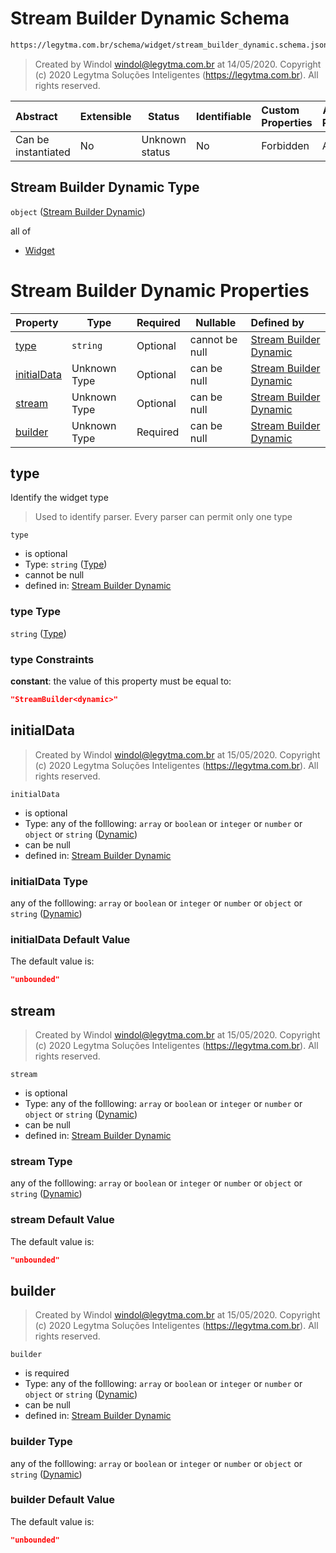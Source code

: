 # Stream Builder Dynamic Schema

```txt
https://legytma.com.br/schema/widget/stream_builder_dynamic.schema.json
```




> Created by Windol [windol@legytma.com.br](mailto:windol@legytma.com.br) at 14/05/2020.
> Copyright (c) 2020 Legytma Soluções Inteligentes (<https://legytma.com.br>). All rights reserved.
>

| Abstract            | Extensible | Status         | Identifiable | Custom Properties | Additional Properties | Access Restrictions | Defined In                                                                                                       |
| :------------------ | ---------- | -------------- | ------------ | :---------------- | --------------------- | ------------------- | ---------------------------------------------------------------------------------------------------------------- |
| Can be instantiated | No         | Unknown status | No           | Forbidden         | Allowed               | none                | [stream_builder_dynamic.schema.json](../schema/widget/stream_builder_dynamic.schema.json "open original schema") |

## Stream Builder Dynamic Type

`object` ([Stream Builder Dynamic](stream_builder_dynamic.md))

all of

-   [Widget](input_decoration-properties-widget-5.md "check type definition")

# Stream Builder Dynamic Properties

| Property                    | Type         | Required | Nullable       | Defined by                                                                                                                                            |
| :-------------------------- | ------------ | -------- | -------------- | :---------------------------------------------------------------------------------------------------------------------------------------------------- |
| [type](#type)               | `string`     | Optional | cannot be null | [Stream Builder Dynamic](widget-definitions-type.md "https&#x3A;//legytma.com.br/schema/widget/stream_builder_dynamic.schema.json#/properties/type")  |
| [initialData](#initialData) | Unknown Type | Optional | can be null    | [Stream Builder Dynamic](bottom_app_bar_theme-properties-dynamic.md "https&#x3A;//legytma.com.br/schema/dynamic.schema.json#/properties/initialData") |
| [stream](#stream)           | Unknown Type | Optional | can be null    | [Stream Builder Dynamic](bottom_app_bar_theme-properties-dynamic.md "https&#x3A;//legytma.com.br/schema/dynamic.schema.json#/properties/stream")      |
| [builder](#builder)         | Unknown Type | Required | can be null    | [Stream Builder Dynamic](bottom_app_bar_theme-properties-dynamic.md "https&#x3A;//legytma.com.br/schema/dynamic.schema.json#/properties/builder")     |

## type

Identify the widget type


> Used to identify parser. Every parser can permit only one type
>

`type`

-   is optional
-   Type: `string` ([Type](widget-definitions-type.md))
-   cannot be null
-   defined in: [Stream Builder Dynamic](widget-definitions-type.md "https&#x3A;//legytma.com.br/schema/widget/stream_builder_dynamic.schema.json#/properties/type")

### type Type

`string` ([Type](widget-definitions-type.md))

### type Constraints

**constant**: the value of this property must be equal to:

```json
"StreamBuilder<dynamic>"
```

## initialData




> Created by Windol [windol@legytma.com.br](mailto:windol@legytma.com.br) at 15/05/2020.
> Copyright (c) 2020 Legytma Soluções Inteligentes (<https://legytma.com.br>). All rights reserved.
>

`initialData`

-   is optional
-   Type: any of the folllowing: `array` or `boolean` or `integer` or `number` or `object` or `string` ([Dynamic](bottom_app_bar_theme-properties-dynamic.md))
-   can be null
-   defined in: [Stream Builder Dynamic](bottom_app_bar_theme-properties-dynamic.md "https&#x3A;//legytma.com.br/schema/dynamic.schema.json#/properties/initialData")

### initialData Type

any of the folllowing: `array` or `boolean` or `integer` or `number` or `object` or `string` ([Dynamic](bottom_app_bar_theme-properties-dynamic.md))

### initialData Default Value

The default value is:

```json
"unbounded"
```

## stream




> Created by Windol [windol@legytma.com.br](mailto:windol@legytma.com.br) at 15/05/2020.
> Copyright (c) 2020 Legytma Soluções Inteligentes (<https://legytma.com.br>). All rights reserved.
>

`stream`

-   is optional
-   Type: any of the folllowing: `array` or `boolean` or `integer` or `number` or `object` or `string` ([Dynamic](bottom_app_bar_theme-properties-dynamic.md))
-   can be null
-   defined in: [Stream Builder Dynamic](bottom_app_bar_theme-properties-dynamic.md "https&#x3A;//legytma.com.br/schema/dynamic.schema.json#/properties/stream")

### stream Type

any of the folllowing: `array` or `boolean` or `integer` or `number` or `object` or `string` ([Dynamic](bottom_app_bar_theme-properties-dynamic.md))

### stream Default Value

The default value is:

```json
"unbounded"
```

## builder




> Created by Windol [windol@legytma.com.br](mailto:windol@legytma.com.br) at 15/05/2020.
> Copyright (c) 2020 Legytma Soluções Inteligentes (<https://legytma.com.br>). All rights reserved.
>

`builder`

-   is required
-   Type: any of the folllowing: `array` or `boolean` or `integer` or `number` or `object` or `string` ([Dynamic](bottom_app_bar_theme-properties-dynamic.md))
-   can be null
-   defined in: [Stream Builder Dynamic](bottom_app_bar_theme-properties-dynamic.md "https&#x3A;//legytma.com.br/schema/dynamic.schema.json#/properties/builder")

### builder Type

any of the folllowing: `array` or `boolean` or `integer` or `number` or `object` or `string` ([Dynamic](bottom_app_bar_theme-properties-dynamic.md))

### builder Default Value

The default value is:

```json
"unbounded"
```
